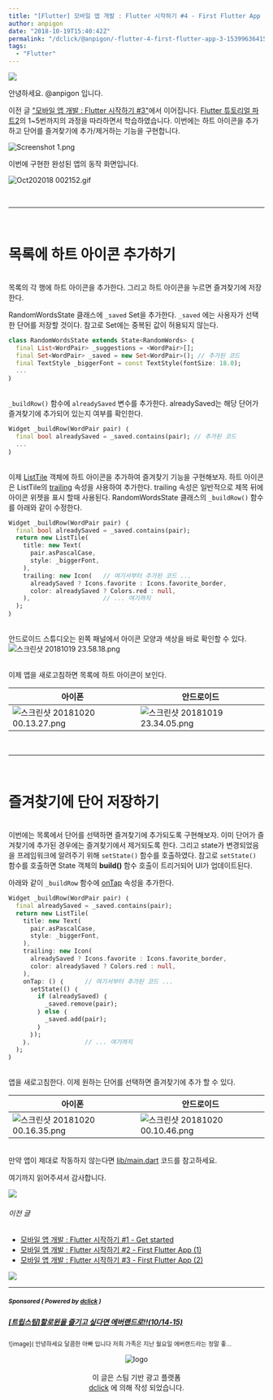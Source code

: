 ```yaml
---
title: "[Flutter] 모바일 앱 개발 : Flutter 시작하기 #4 - First Flutter App (3)"
author: anpigon
date: "2018-10-19T15:40:42Z"
permalink: "/dclick/@anpigon/-flutter-4-first-flutter-app-3-1539963641589"
tags:
  - "Flutter"
---
```

![](https://steemitimages.com/0x0/https://imgur.com/zPHGPmb.png)

안녕하세요. @anpigon 입니다.

이전 글 ["모바일 앱 개발 : Flutter 시작하기 #3"](https://steemit.com/dclick/@anpigon/-flutter-3-write-your-first-flutter-app-part-12-1539616614961)에서 이어집니다. [Flutter 튜토리얼 파트2](https://codelabs.developers.google.com/codelabs/first-flutter-app-pt2/#0)의 1~5번까지의 과정을 따라하면서 학습하였습니다. 이번에는 하트 아이콘을 추가하고 단어를 즐겨찾기에 추가/제거하는 기능을 구현합니다.

![Screenshot 1.png](https://files.steempeak.com/file/steempeak/anpigon/zj0dcEIi-Screenshot201.png)



이번에 구현한 완성된 앱의 동작 화면입니다.

![Oct202018 002152.gif](https://files.steempeak.com/file/steempeak/anpigon/AGjLeysd-Oct-20-20182000-21-52.gif)


<br><hr><br>

# 목록에 하트 아이콘 추가하기

<br>목록의 각 행에 하트 아이콘을 추가한다. 그리고 하트 아이콘을 누르면 즐겨찾기에 저장한다.

RandomWordsState 클래스에 `_saved` Set을 추가한다. `_saved` 에는 사용자가 선택한 단어를 저장할 것이다. 참고로 Set에는 중복된 값이 허용되지 않는다.

```dart
class RandomWordsState extends State<RandomWords> ｛
  final List<WordPair> _suggestions = <WordPair>[];
  final Set<WordPair> _saved = new Set<WordPair>(); // 추가된 코드
  final TextStyle _biggerFont = const TextStyle(fontSize: 18.0);
  ...
｝
```

<br>`_buildRow()` 함수에 `alreadySaved` 변수를 추가한다. alreadySaved는 해당 단어가 즐겨찾기에 추가되어 있는지 여부를 확인한다.

```dart
Widget _buildRow(WordPair pair) ｛
  final bool alreadySaved = _saved.contains(pair); // 추가된 코드
  ...
｝
```

<br>이제 [ListTile](https://docs.flutter.io/flutter/material/ListTile-class.html) 객체에 하트 아이콘을 추가하여 즐겨찾기 기능을 구현해보자. 하트 아이콘은 ListTile의 [trailing](https://docs.flutter.io/flutter/material/ListTile/trailing.html) 속성을 사용하여 추가한다. trailing 속성은 일반적으로 제목 뒤에 아이콘 위젯을 표시 할때 사용된다. RandomWordsState 클래스의 `_buildRow()` 함수를 아래와 같이 수정한다. 

```dart
Widget _buildRow(WordPair pair) ｛
  final bool alreadySaved = _saved.contains(pair);
  return new ListTile(
    title: new Text(
      pair.asPascalCase,
      style: _biggerFont,
    ),
    trailing: new Icon(   // 여기서부터 추가된 코드 ... 
      alreadySaved ? Icons.favorite : Icons.favorite_border,
      color: alreadySaved ? Colors.red : null,
    ),                    // ... 여기까지
  );
｝
```

<br>안드로이드 스튜디오는 왼쪽 패널에서 아이콘 모양과 색상을 바로 확인할 수 있다.
![스크린샷 20181019 23.58.18.png](https://files.steempeak.com/file/steempeak/anpigon/xh0cuwbI-E18489E185B3E1848FE185B3E18485E185B5E186ABE18489E185A3E186BA202018-10-192023.58.18.png)

<br>이제 앱을 새로고침하면 목록에 하트 아이콘이 보인다.

|아이폰|안드로이드|
|-|-|
|![스크린샷 20181020 00.13.27.png](https://files.steempeak.com/file/steempeak/anpigon/unrQp4FT-E18489E185B3E1848FE185B3E18485E185B5E186ABE18489E185A3E186BA202018-10-202000.13.27.png)|![스크린샷 20181019 23.34.05.png](https://files.steempeak.com/file/steempeak/anpigon/u46fmY84-E18489E185B3E1848FE185B3E18485E185B5E186ABE18489E185A3E186BA202018-10-192023.34.05.png)|

<br><hr><br>

# 즐겨찾기에 단어 저장하기

<br>이번에는 목록에서 단어를 선택하면 즐겨찾기에 추가되도록 구현해보자. 이미 단어가 즐겨찾기에 추가된 경우에는 즐겨찾기에서 제거되도록 한다. 그리고 state가 변경되었음을 프레임워크에 알려주기 위해 `setState()` 함수를 호출하였다. 참고로 `setState()` 함수를 호출하면 State 객체의 **build()** 함수 호출이 트리거되어 UI가 업데이트된다.

아래와 같이 `_buildRow` 함수에 [onTap](https://docs.flutter.io/flutter/material/ListTile/onTap.html) 속성을 추가한다.

```dart
Widget _buildRow(WordPair pair) ｛
  final alreadySaved = _saved.contains(pair);
  return new ListTile(
    title: new Text(
      pair.asPascalCase,
      style: _biggerFont,
    ),
    trailing: new Icon(
      alreadySaved ? Icons.favorite : Icons.favorite_border,
      color: alreadySaved ? Colors.red : null,
    ),
    onTap: () ｛      // 여기서부터 추가된 코드 ...
      setState(() ｛
        if (alreadySaved) ｛
          _saved.remove(pair);
        ｝ else ｛ 
          _saved.add(pair); 
        ｝ 
      ｝);
    ｝,               // ... 여기까지
  );
｝ 
```

<br>앱을 새로고침한다. 이제 원하는 단어를 선택하면 즐겨찾기에 추가 할 수 있다. 

|아이폰|안드로이드|
|-|-|
|![스크린샷 20181020 00.16.35.png](https://files.steempeak.com/file/steempeak/anpigon/6LSDF1X3-E18489E185B3E1848FE185B3E18485E185B5E186ABE18489E185A3E186BA202018-10-202000.16.35.png)|![스크린샷 20181020 00.10.46.png](https://files.steempeak.com/file/steempeak/anpigon/vnnpoTVN-E18489E185B3E1848FE185B3E18485E185B5E186ABE18489E185A3E186BA202018-10-202000.10.46.png)|

<br>만약 앱이 제대로 작동하지 않는다면 [lib/main.dart](https://gist.githubusercontent.com/Sfshaza/1194384995296493b4675379e0022227/raw/7f274e35045042b3fe93fea464dddc170d14558f/main.dart) 코드를 참고하세요.

여기까지 읽어주셔서 감사합니다.

![](https://steemitimages.com/0x0/https://files.steempeak.com/file/steempeak/anpigon/otMhz1ZG-divider-2461548_1280-cutout.png)

###### 이전 글

- [모바일 앱 개발 : Flutter 시작하기 #1 - Get started](https://steemit.com/dclick/@anpigon/-flutter--1538895504796)
- [모바일 앱 개발 : Flutter 시작하기 #2 - First Flutter App (1)](https://steemit.com/kr/@anpigon/flutter-2-write-your-first-flutter-app-part-1)
- [모바일 앱 개발 : Flutter 시작하기 #3 - First Flutter App (2)](https://steemit.com/dclick/@anpigon/-flutter-3-write-your-first-flutter-app-part-12-1539616614961)

![](https://steemitimages.com/0x0/https://files.steempeak.com/file/steempeak/anpigon/otMhz1ZG-divider-2461548_1280-cutout.png)

***
#####  <sub> **Sponsored ( Powered by [dclick](https://www.dclick.io) )** </sub>
##### [[트립스팀]할로윈을 즐기고 싶다면 에버랜드로!!(10/14-15)](https://api.dclick.io/v1/c?x=eyJhbGciOiJIUzI1NiIsInR5cCI6IkpXVCJ9.eyJjIjoiYW5waWdvbiIsInMiOiItZmx1dHRlci00LWZpcnN0LWZsdXR0ZXItYXBwLTMtMTUzOTk2MzY0MTU4OSIsImEiOlsyMDNdLCJ1cmwiOiJodHRwczovL3N0ZWVtaXQuY29tL3RyaXBzdGVlbS9Ac3dlZXRwYXBhL3R0MjAxODEwMTh0MjMwODA1MDQxeiIsImlhdCI6MTUzOTk2MzY0MSwiZXhwIjoxODU1MzIzNjQxfQ.v27VWz0z1d2s27wT6UtNG5G57MyN-Gsf05wizagzz3I)
<sup>![image]( 안녕하세요 달콤한 아빠 입니다 저희 가족은 지난 월요일 에버랜드라는 정말 좋...</sup>
<br><center>![logo](https://steemitimages.com/200x100/https://cdn.steemitimages.com/DQmbjkrc5UT4GgZXygAnS3mLrboAy7Y8gr7R7guB8HG3f5n/logopad500.png)<br><br>이 글은 스팀 기반 광고 플랫폼<br>[dclick](https://www.dclick.io) 에 의해 작성 되었습니다.</center>